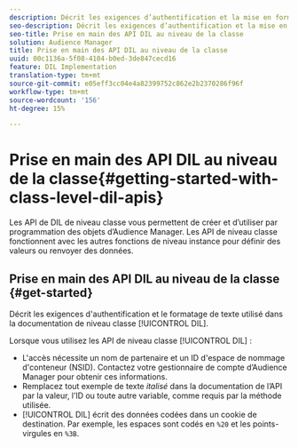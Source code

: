 ```yaml
---
description: Décrit les exigences d’authentification et la mise en forme du texte utilisée dans la documentation du DIL de niveau classe.
seo-description: Décrit les exigences d’authentification et la mise en forme du texte utilisée dans la documentation du DIL de niveau classe.
seo-title: Prise en main des API DIL au niveau de la classe
solution: Audience Manager
title: Prise en main des API DIL au niveau de la classe
uuid: 00c1136a-5f08-4104-b0ed-3de847cecd16
feature: DIL Implementation
translation-type: tm+mt
source-git-commit: e05eff3cc04e4a82399752c862e2b2370286f96f
workflow-type: tm+mt
source-wordcount: '156'
ht-degree: 15%

---
```



# Prise en main des API DIL au niveau de la classe{#getting-started-with-class-level-dil-apis}

Les API de DIL de niveau classe vous permettent de créer et d’utiliser par programmation des objets d’Audience Manager. Les API de niveau classe fonctionnent avec les autres fonctions de niveau instance pour définir des valeurs ou renvoyer des données.

## Prise en main des API DIL au niveau de la classe {#get-started}

Décrit les exigences d&#39;authentification et le formatage de texte utilisé dans la documentation de niveau classe [!UICONTROL DIL].

<!-- 

c_class_start.xml

 -->

Lorsque vous utilisez les API de niveau classe [!UICONTROL DIL] :

* L&#39;accès nécessite un nom de partenaire et un ID d&#39;espace de nommage d&#39;conteneur (NSID). Contactez votre gestionnaire de compte d’Audience Manager pour obtenir ces informations.
* Remplacez tout exemple de texte *italisé* dans la documentation de l’API par la valeur, l’ID ou toute autre variable, comme requis par la méthode utilisée.
* [!UICONTROL DIL] écrit des données codées dans un cookie de destination. Par exemple, les espaces sont codés en `%20` et les points-virgules en `%3B`.

